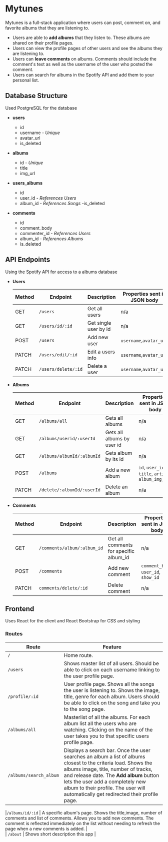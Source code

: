 # Mytunes

Mytunes is a full-stack application where users can post, comment on, and favorite albums that they are listening to.

- Users are able to **add albums** that they listen to. These albums are shared on their profile pages.
- Users can view the profile pages of other users and see the albums they are listening to.
- Users can **leave comments** on albums. Comments should include the comment's text as well as the username of the user who posted the comment.
- Users can search for albums in the Spotify API and add them to your personal list.

## Database Structure

Used PostgreSQL for the database 

- **users**
  - id
  - username - _Unique_
  - avatar_url
  - is_deleted

- **albums**
  - id - _Unique_
  - title
  - img_url

- **users_albums** 
  - id
  - user_id - _References Users_
  - album_id - _References Songs_
  -is_deleted 

- **comments**
  - id
  - comment_body
  - commenter_id - _References Users_
  - album_id - _References Albums_
  - is_deleted 


## API Endpoints
Using the Spotify API for access to a albums database

- **Users**

  | Method | Endpoint     | Description           | Properties sent in JSON body |
  | ------ | ------------ | --------------------- | ---------------------------- |
  | GET    | `/users`     | Get all users         | n/a                          |
  | GET    | `/users/id/:id` | Get single user by id | n/a                       |
  | POST   | `/users`     | Add new user          |  `username`,`avatar_url`     |  
  | PATCH  | `/users/edit/:id` | Edit a users info  | `username`,`avatar_url`    |
  | PATCH  | `/users/delete/:id` | Delete a user    | `username`,`avatar_url`    |

- **Albums**

  |Method  |  Endpoint     | Description           | Properties sent in JSON body |
  |------- |  ------------ | --------------------- | ---------------------------- |
  | GET    | `/albums/all` | Gets all albums       | n/a                         |
  | GET    | `/albums/userid/:userId` | Gets all albums by user id | n/a          |
  | GET    | `/albums/albumId/:albumId` | Gets album by its id | n/a              |
  | POST   | `/albums`     | Add a new album       | `id`, `user_id`, `title`, `artist`, `album_img_url` |
  | PATCH  | `/delete/:albumId/:userId` | Delete an album | n/a                    |
  
  
- **Comments**

  | Method | Endpoint         | Description               | Properties sent in JSON body |
  | ------ | ---------------  | ------------------------- | ----------------|
  | GET    | `/comments/album/:album_id` | Get all comments for specific album_id |  n/a    |
  | POST   | `/comments`      | Add new comment    | `comment_body`, `user_id`, `show_id` |
  | PATCH  | `comments/delete/:id` | Delete comment       |    n/a                       |


## Frontend

Uses React for the client and React Bootstrap for CSS and styling

### Routes
| Route        | Feature                                                                                                                                                                                                                                                                                                                                                                                                                                                                             |
| ------------ | ----------------------------------------------------------------------------------------------------------------------------------------------------------------------------------------------------------------------------------------------------------------------------------------------------------------------------------------------------------------------------------------------------------------------------------------------------------------------------------- |
| `/`          | Home route.                                                                                                                                                                                                                                                                                                                                                                             |
| `/users`     | Shows master list of all users. Should be able to click on each username linking to the user profile page.                                                                                                                                                                                                                                                                                                                            |
| `/profile/:id` | User profile page. Shows all the songs the user is listening to. Shows the image, title, genre for each album. Users should be able to click on the song and take you to the song page.                                                                                                                                                                                                                                                                                              |
| `/albums/all`     | Masterlist of all the albums. For each album list all the users who are watching. Clicking on the name of the user takes you to that specific users profile page. |                                                                                                                                                                                                                                                                                                                    
| `/albums/search_album` | Displays a search bar. Once the user searches an album a list of albums closest to the criteria load. Shows the albums image, title, number of tracks, and release date. The **Add album** button lets the user add a completely new album to their profile. The user will automatically get redirected their profile page. |

 |`/albums/id/:id` | A specific album's page. Shows the title,image, number of comments and list of comments. Allows you to add new comments. The comment is reflected immediately on the list without needing to refresh the page when a new comments is added.      |                                                                                                                                                                                                             
| `/about`     | Shows short description this app    |


